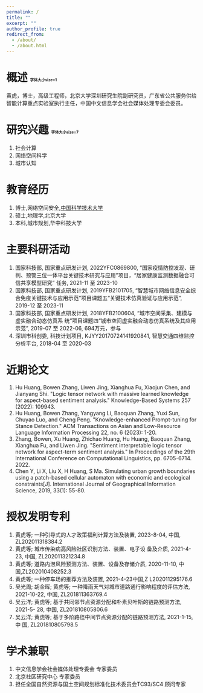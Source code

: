 ```yaml
---
permalink: /
title: ""
excerpt: ""
author_profile: true
redirect_from: 
  - /about/
  - /about.html
---
```


概述
<font size=1>字体大小size=1</font>
======
黄虎，博士，高级工程师，北京大学深圳研究生院副研究员，广东省公共服务供给智能计算重点实验室执行主任，中国中文信息学会社会媒体处理专委会委员。



研究兴趣
<font size=1>字体大小size=7</font>
======
1. 社会计算
2. 网络空间科学
3. 城市认知



教育经历
======
1. 博士,网络空间安全,[中国科学技术大学](https://www.ustc.edu.cn/)
2. 硕士,地理学,北京大学
3. 本科,城市规划,华中科技大学



主要科研活动
======
1. 国家科技部, 国家重点研发计划, 2022YFC0869800, “国家疫情防控发现、研判、预警三位一体平台关键技术研究与应用”项目，“居家健康监测数据融合可信共享模型研究” 任务, 2021-11 至 2023-10
2. 国家科技部, 国家重点研发计划, 2019YFB2101705, “智慧城市网络信息安全综合免疫关键技术与应用示范”项目课题五“关键技术仿真验证与应用示范”, 2019-12 至 2023-11
3. 国家科技部, 国家重点研发计划, 2018YFB2100604, “城市空间采集、建模与虚实融合动态仿真系 统”项目课题四“城市空间虚实融合动态仿真系统及其应用示范”, 2019-07 至 2022-06, 694万元，参与
4. 深圳市科创委, 科技计划项目, KJYY20170724141920841, 智慧交通四维监控分析平台, 2018-04 至 2020-03



近期论文
======
1. Hu Huang, Bowen Zhang, Liwen Jing, Xianghua Fu, Xiaojun Chen, and Jianyang Shi. "Logic tensor network with massive learned knowledge for aspect-based sentiment analysis." Knowledge-Based Systems 257 (2022): 109943. 
2. Hu Huang, Bowen Zhang, Yangyang Li, Baoquan Zhang, Yuxi Sun, Chuyao Luo, and Cheng Peng. "Knowledge-enhanced Prompt-tuning for Stance Detection." ACM Transactions on Asian and Low-Resource Language Information Processing 22, no. 6 (2023): 1-20.
3. Zhang, Bowen, Xu Huang, Zhichao Huang, Hu Huang, Baoquan Zhang, Xianghua Fu, and Liwen Jing. "Sentiment interpretable logic tensor network for aspect-term sentiment analysis." In Proceedings of the 29th International Conference on Computational Linguistics, pp. 6705-6714. 2022. 
4. Chen Y, Li X, Liu X, H Huang, S Ma. Simulating urban growth boundaries using a patch-based cellular automaton with economic and ecological constraints[J]. International Journal of Geographical Information Science, 2019, 33(1): 55-80. 



授权发明专利
======
1. 黄虎等; 一种引导式的人才政策福利计算方法及装置, 2023-8-04, 中国, ZL202011318384.2
2. 黄虎等; 城市传染病高风险社区识别方法、装置、电子设 备及介质, 2021-4-23, 中国, ZL202011321234.8
3. 黄虎等; 道路内涝风险预测方法、装置、设备及存储介质, 2020-11-10, 中国,ZL202010408252.3 
4. 黄虎等; 一种停车场的推荐方法及装置, 2021-4-23中国,Z L202011295176.6
5. 吴光周; 胡金晖; 黄虎等; 一种降雨天气对城市道路通行影响程度的评估方法, 2021-10-22, 中国,  ZL201811363769.4 
6. 吴云洋; 黄虎等; 基于共同邻节点资源分配和朴素贝叶斯的链路预测方法, 2021-5- 28, 中国, ZL201810805806.6 
7. 吴云洋; 黄虎等; 基于多阶路径中间节点资源分配的链路预测方法, 2021-1-15, 中 国, ZL201810805798.5 

学术兼职
======
1. 中文信息学会社会媒体处理专委会 专家委员
2. 北京社区研究中心 专家委员
3. 担任全国自然资源与国土空间规划标准化技术委员会TC93/SC4 顾问专家
